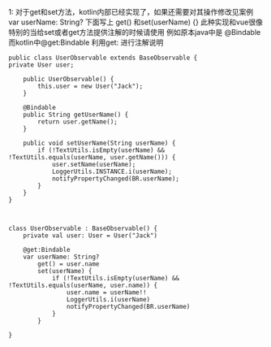
1: 对于get和set方法，kotlin内部已经实现了，如果还需要对其操作修改见案例   var userName: String? 下面写上 get() 和set(userName) {} 此种实现和vue很像
特别的当给set或者get方法提供注解的时候请使用 例如原本java中是 @Bindable而kotlin中@get:Bindable 利用get: 进行注解说明
```
public class UserObservable extends BaseObservable {
private User user;

    public UserObservable() {
        this.user = new User("Jack");
    }

    @Bindable
    public String getUserName() {
        return user.getName();
    }

    public void setUserName(String userName) {
        if (!TextUtils.isEmpty(userName) && !TextUtils.equals(userName, user.getName())) {
            user.setName(userName);
            LoggerUtils.INSTANCE.i(userName);
            notifyPropertyChanged(BR.userName);
        }
    }
}



class UserObservable : BaseObservable() {
    private val user: User = User("Jack")

    @get:Bindable
    var userName: String?
        get() = user.name
        set(userName) {
            if (!TextUtils.isEmpty(userName) && !TextUtils.equals(userName, user.name)) {
                user.name = userName!!
                LoggerUtils.i(userName)
                notifyPropertyChanged(BR.userName)
            }
        }

}

```